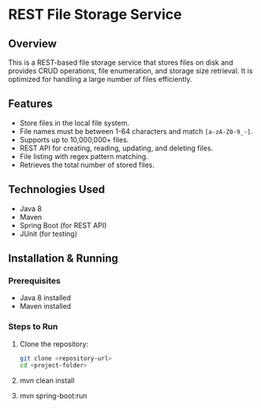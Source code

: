 # REST File Storage Service

## Overview
This is a REST-based file storage service that stores files on disk and provides CRUD operations, file enumeration, and storage size retrieval. It is optimized for handling a large number of files efficiently.

## Features
- Store files in the local file system.
- File names must be between 1-64 characters and match `[a-zA-Z0-9_-]`.
- Supports up to 10,000,000+ files.
- REST API for creating, reading, updating, and deleting files.
- File listing with regex pattern matching.
- Retrieves the total number of stored files.

## Technologies Used
- Java 8
- Maven
- Spring Boot (for REST API)
- JUnit (for testing)

## Installation & Running

### Prerequisites
- Java 8 installed
- Maven installed

### Steps to Run
1. Clone the repository:
   ```sh
   git clone <repository-url>
   cd <project-folder>

2. mvn clean install

3. mvn spring-boot:run
